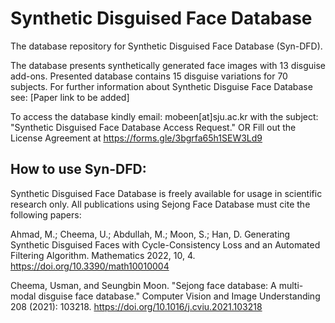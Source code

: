 # Synthetic Disguised Face Database
The database repository for Synthetic Disguised Face Database (Syn-DFD).

The database presents synthetically generated face images with 13 disguise add-ons.
Presented database contains 15 disguise variations for 70 subjects.
For further information about Synthetic Disguise Face Database see: [Paper link to be added]


To access the database kindly email: mobeen[at]sju.ac.kr with the subject: "Synthetic Disguised Face Database Access Request."
OR
Fill out the License Agreement at https://forms.gle/3bgrfa65h1SEW3Ld9

## How to use Syn-DFD:

Synthetic Disguised Face Database is freely available for usage in scientific research only.
All publications using Sejong Face Database must cite the following papers:

Ahmad, M.; Cheema, U.; Abdullah, M.; Moon, S.; Han, D. Generating Synthetic Disguised Faces with Cycle-Consistency Loss and an Automated Filtering Algorithm. Mathematics 2022, 10, 4. https://doi.org/10.3390/math10010004

Cheema, Usman, and Seungbin Moon. "Sejong face database: A multi-modal disguise face database." Computer Vision and Image Understanding 208 (2021): 103218. https://doi.org/10.1016/j.cviu.2021.103218

